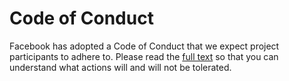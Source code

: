 # Code of Conduct

Facebook has adopted a Code of Conduct that we expect project
participants to adhere to.
Please read the [full text](https://code.fb.com/codeofconduct/)
so that you can understand what actions will and will not be
tolerated.
